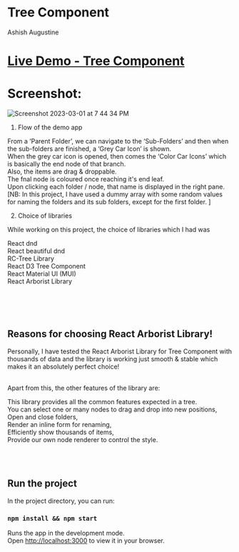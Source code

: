 # Tree Component

Ashish Augustine

#  [Live Demo - Tree Component](https://main--startling-valkyrie-3d25d7.netlify.app/)     


# Screenshot:

![Screenshot 2023-03-01 at 7 44 34 PM](https://user-images.githubusercontent.com/2153396/223415571-25cbe633-e8f3-44c7-b41a-9387a01c765b.png)



1. Flow of the demo app

From a ‘Parent Folder’, we can navigate to the ‘Sub-Folders’ and then when the sub-folders are finished,  a ‘Grey Car Icon’ is shown. <br/>
When the grey car icon is opened, then comes the ‘Color Car Icons’ which is basically the end node of that branch. <br/>
Also, the items are drag & droppable. <br/>
The fnal node is coloured once reaching it's end leaf. <br/>
Upon clicking each folder / node, that name is displayed in the right pane. <br/>
[NB: In this project, I have used a dummy array with some random values for naming the folders and its sub folders, except for the first folder. ]




2. Choice of libraries

While working on this project, the choice of libraries which I had was 

React dnd<br />
React beautiful dnd <br />
RC-Tree Library<br />
React D3 Tree Component<br />
React Material UI (MUI)<br />
React Arborist Library<br /><br /><br /><br /><br />


## Reasons for choosing React Arborist Library! <br />

Personally, I have tested the React Arborist Library for Tree Component with thousands of data and the library is working just smooth & stable which makes it an absolutely perfect choice!<br /><br />

Apart from this, the other features of the library are:

This library provides all the common features expected in a tree. <br />
You can select one or many nodes to drag and drop into new positions,<br />
Open and close folders, <br />
Render an inline form for renaming, <br />
Efficiently show thousands of items, <br />
Provide our own node renderer to control the style.<br /><br />
 
<br />


 









## Run the project

In the project directory, you can run:

### `npm install && npm start`

Runs the app in the development mode.\
Open [http://localhost:3000](http://localhost:3000) to view it in your browser.
 
